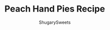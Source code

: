 ---
layout: ../../layouts/MarkdownPostLayout.astro
title: Peach Hand Pies Recipe
author: ShugarySweets
pubDate: 2018-12-10
description: "Dessert is ready in 30 minutes with these Glazed Peach Hand Pies! The flaky crust and spicy cinnamon filling are the perfect combo in a hand pie, plus they&#x27;re baked not fried!"
image_url: https://www.shugarysweets.com/wp-content/uploads/2019/08/DSC_0091-scaled.jpg
tags: ["Desserts","American"]
calories: 124
protein: 1
carbohydrates: 21
fats: 4
fiber: 1
ingredients: ["2 boxes (14.1 oz each) refrigerated pie crust","1 can (21 oz) peach pie filling","1 tsp cinnamon","2 1/2 cups powdered sugar","1/4 cup milk","1 egg white, beaten"]
serves: 24
time: "25 minutes"
prepTime: "10 minutes"
instructions: ["Preheat oven to 425°F. Remove pie crusts from package and allow to come to room temperature while you prepare filling.","Dump pie filling in a shallow bowl and dice peaches using a fork and knife (you want them to be small pieces). Add in cinnamon and mix until blended. Set aside.","Unroll pie crusts and cut 6 circles from each crust using a 4-inch biscuit cutter. You may have to re-roll the scraps to get the 6th circle.","Using a 1 tbsp cookie scoop, drop peach pie filling into center of each pie crust circle. Fold in half and pinch edges completely. Fold pinched edges over and press with the tines of a fork to seal. Poke hand pie with fork once, to prevent bursting.","Beat egg white in a small bowl until frothy. Brush over the tops of each hand pie. Bake on a parchment paper lined baking sheet (1 inch apart) for about 15 minutes, until browned.","While pies are baking, whisk together the powdered sugar and milk until smooth. Remove cooked pies from baking sheet and drop (while warm) into glaze, coating it completely. I use two forks to flip it in the glaze and remove carefully. Return to parchment paper and allow to set (about 5 minutes). ENJOY!"]
nutrition: ["124 calories","21 grams carbohydrates","0 milligrams cholesterol","4 grams fat","1 grams fiber","1 grams protein","1 grams saturated fat","74 milligrams sodium","13 grams sugar","0 grams trans fat","3 grams unsaturated fat"]
---